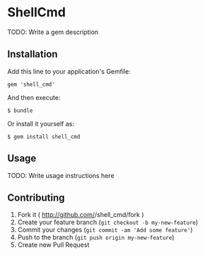 # ShellCmd

TODO: Write a gem description

## Installation

Add this line to your application's Gemfile:

    gem 'shell_cmd'

And then execute:

    $ bundle

Or install it yourself as:

    $ gem install shell_cmd

## Usage

TODO: Write usage instructions here

## Contributing

1. Fork it ( http://github.com/<my-github-username>/shell_cmd/fork )
2. Create your feature branch (`git checkout -b my-new-feature`)
3. Commit your changes (`git commit -am 'Add some feature'`)
4. Push to the branch (`git push origin my-new-feature`)
5. Create new Pull Request
